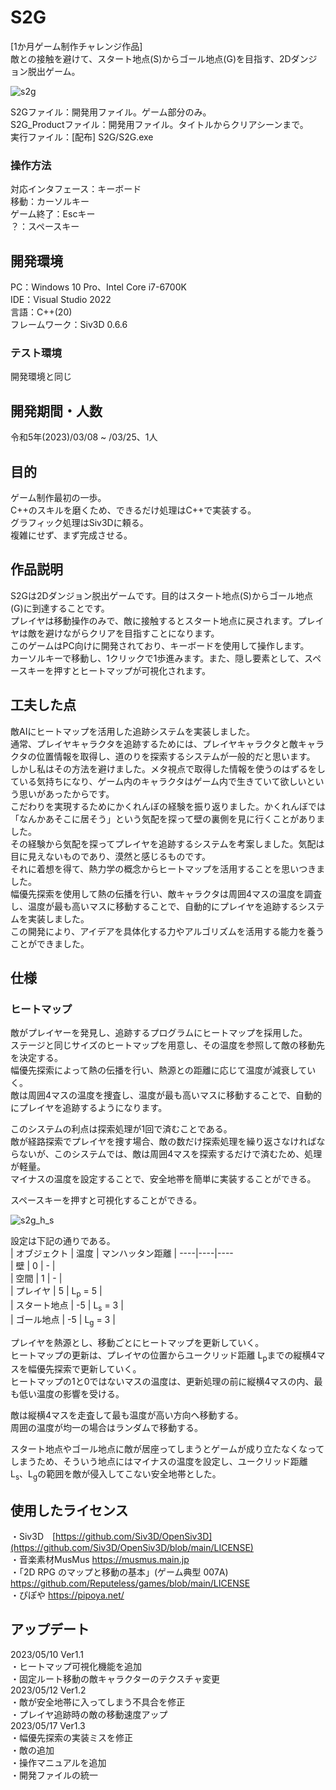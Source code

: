 # S2G
[1か月ゲーム制作チャレンジ作品]  
敵との接触を避けて、スタート地点(S)からゴール地点(G)を目指す、2Dダンジョン脱出ゲーム。  

![s2g](https://github.com/Surimi-FUM/S2G/assets/116449282/006cc80c-11e4-47fe-9b87-7eb16b8045a1)  


S2Gファイル：開発用ファイル。ゲーム部分のみ。  
S2G_Productファイル：開発用ファイル。タイトルからクリアシーンまで。  
実行ファイル：[配布] S2G/S2G.exe  

### 操作方法  
対応インタフェース：キーボード  
移動：カーソルキー  
ゲーム終了：Escキー  
？：スペースキー    

## 開発環境
PC：Windows 10 Pro、Intel Core i7-6700K  
IDE：Visual Studio 2022  
言語：C++(20)  
フレームワーク：Siv3D 0.6.6  
### テスト環境
開発環境と同じ

## 開発期間・人数
令和5年(2023)/03/08 ~ /03/25、1人  

## 目的
ゲーム制作最初の一歩。  
C++のスキルを磨くため、できるだけ処理はC++で実装する。  
グラフィック処理はSiv3Dに頼る。  
複雑にせず、まず完成させる。  

## 作品説明  
S2Gは2Dダンジョン脱出ゲームです。目的はスタート地点(S)からゴール地点(G)に到達することです。  
プレイヤは移動操作のみで、敵に接触するとスタート地点に戻されます。プレイヤは敵を避けながらクリアを目指すことになります。  
このゲームはPC向けに開発されており、キーボードを使用して操作します。  
カーソルキーで移動し、1クリックで1歩進みます。また、隠し要素として、スペースキーを押すとヒートマップが可視化されます。  

## 工夫した点   
敵AIにヒートマップを活用した追跡システムを実装しました。  
通常、プレイヤキャラクタを追跡するためには、プレイヤキャラクタと敵キャラクタの位置情報を取得し、道のりを探索するシステムが一般的だと思います。  
しかし私はその方法を避けました。メタ視点で取得した情報を使うのはずるをしている気持ちになり、ゲーム内のキャラクタはゲーム内で生きていて欲しいという思いがあったからです。  
こだわりを実現するためにかくれんぼの経験を振り返りました。かくれんぼでは「なんかあそこに居そう」という気配を探って壁の裏側を見に行くことがありました。  
その経験から気配を探ってプレイヤを追跡するシステムを考案しました。気配は目に見えないものであり、漠然と感じるものです。  
それに着想を得て、熱力学の概念からヒートマップを活用することを思いつきました。  
幅優先探索を使用して熱の伝播を行い、敵キャラクタは周囲4マスの温度を調査し、温度が最も高いマスに移動することで、自動的にプレイヤを追跡するシステムを実装しました。  
この開発により、アイデアを具体化する力やアルゴリズムを活用する能力を養うことができました。  

## 仕様
### ヒートマップ
敵がプレイヤーを発見し、追跡するプログラムにヒートマップを採用した。  
ステージと同じサイズのヒートマップを用意し、その温度を参照して敵の移動先を決定する。  
幅優先探索によって熱の伝播を行い、熱源との距離に応じて温度が減衰していく。  
敵は周囲4マスの温度を捜査し、温度が最も高いマスに移動することで、自動的にプレイヤを追跡するようになります。  

このシステムの利点は探索処理が1回で済むことである。  
敵が経路探索でプレイヤを捜す場合、敵の数だけ探索処理を繰り返さなければならないが、このシステムでは、敵は周囲4マスを探索するだけで済むため、処理が軽量。  
マイナスの温度を設定することで、安全地帯を簡単に実装することができる。  

スペースキーを押すと可視化することができる。  

![s2g_h_s](https://github.com/Surimi-FUM/S2G/assets/116449282/0e7df6f8-6533-4f82-8905-0380d298548c)  

設定は下記の通りである。  
| オブジェクト | 温度 | マンハッタン距離 | 
----|----|----  
| 壁 | 0 | - |  
| 空間 | 1 | - |  
| プレイヤ | 5 | L<sub>p</sub> = 5 |  
| スタート地点 | -5 | L<sub>s</sub> = 3 |  
| ゴール地点 | -5 | L<sub>g</sub> = 3 |  

プレイヤを熱源とし、移動ごとにヒートマップを更新していく。  
ヒートマップの更新は、プレイヤの位置からユークリッド距離 L<sub>p</sub>までの縦横4マスを幅優先探索で更新していく。  
ヒートマップの1と0ではないマスの温度は、更新処理の前に縦横4マスの内、最も低い温度の影響を受ける。  

敵は縦横4マスを走査して最も温度が高い方向へ移動する。  
周囲の温度が均一の場合はランダムで移動する。  

スタート地点やゴール地点に敵が居座ってしまうとゲームが成り立たなくなってしまうため、そういう地点にはマイナスの温度を設定し、ユークリッド距離 L<sub>s</sub>、L<sub>g</sub>の範囲を敵が侵入してこない安全地帯とした。 

## 使用したライセンス
・Siv3D　[https://github.com/Siv3D/OpenSiv3D](https://github.com/Siv3D/OpenSiv3D/blob/main/LICENSE)  
・音楽素材MusMus https://musmus.main.jp  
・「2D RPG のマップと移動の基本」(ゲーム典型 007A)　https://github.com/Reputeless/games/blob/main/LICENSE  
・ぴぽや https://pipoya.net/  

## アップデート  
2023/05/10  Ver1.1  
・ヒートマップ可視化機能を追加  
・固定ルート移動の敵キャラクターのテクスチャ変更  
2023/05/12  Ver1.2  
・敵が安全地帯に入ってしまう不具合を修正  
・プレイヤ追跡時の敵の移動速度アップ  
2023/05/17  Ver1.3  
・幅優先探索の実装ミスを修正  
・敵の追加  
・操作マニュアルを追加  
・開発ファイルの統一  
